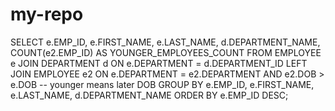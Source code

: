 # my-repo
SELECT 
    e.EMP_ID,
    e.FIRST_NAME,
    e.LAST_NAME,
    d.DEPARTMENT_NAME,
    COUNT(e2.EMP_ID) AS YOUNGER_EMPLOYEES_COUNT
FROM EMPLOYEE e
JOIN DEPARTMENT d 
    ON e.DEPARTMENT = d.DEPARTMENT_ID
LEFT JOIN EMPLOYEE e2
    ON e.DEPARTMENT = e2.DEPARTMENT
   AND e2.DOB > e.DOB   -- younger means later DOB
GROUP BY 
    e.EMP_ID, e.FIRST_NAME, e.LAST_NAME, d.DEPARTMENT_NAME
ORDER BY 
    e.EMP_ID DESC;


